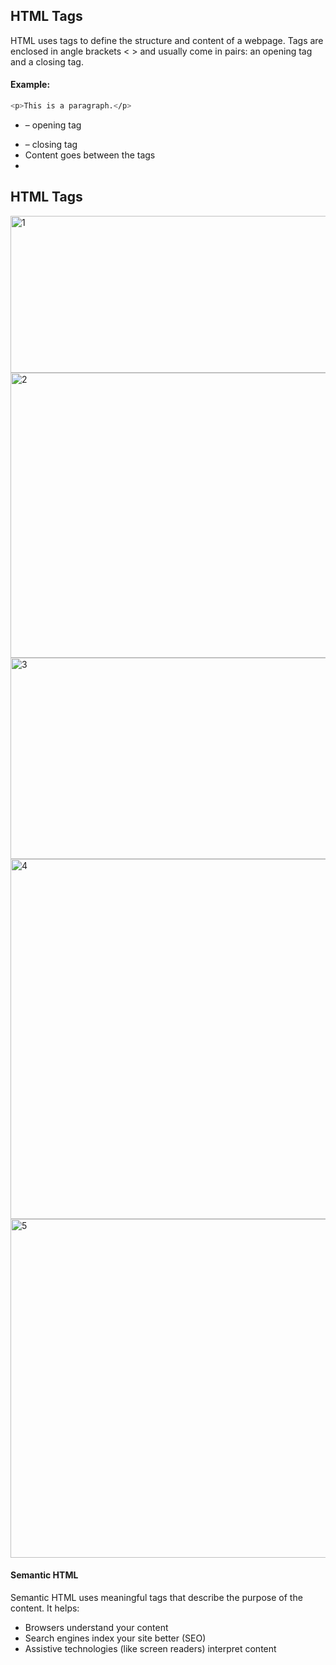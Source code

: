 ## HTML Tags

HTML uses tags to define the structure and content of a webpage. Tags are enclosed in angle brackets < > and usually come in pairs: an opening tag and a closing tag.

#### Example:

```bash
<p>This is a paragraph.</p>
```

- <p> – opening tag
- </p> – closing tag
- Content goes between the tags
- 
## HTML Tags

<img width="816" height="251" alt="1" src="https://github.com/user-attachments/assets/f797c8f8-52a2-441c-92b4-61f394c6f1ee" />
<img width="828" height="456" alt="2" src="https://github.com/user-attachments/assets/32d32dd8-e9cc-418f-93d4-8294ca233a25" />
<img width="771" height="322" alt="3" src="https://github.com/user-attachments/assets/dbddee50-9372-4d95-a336-2ebbdae6cb3a" />
<img width="826" height="576" alt="4" src="https://github.com/user-attachments/assets/dd05d3df-370a-441a-8beb-7cfa73e3eca5" />
<img width="842" height="542" alt="5" src="https://github.com/user-attachments/assets/292a5a69-03c4-471f-87d4-8a22f78b0ea1" />

#### Semantic HTML
Semantic HTML uses meaningful tags that describe the purpose of the content. It helps:

* Browsers understand your content
* Search engines index your site better (SEO)
* Assistive technologies (like screen readers) interpret content
